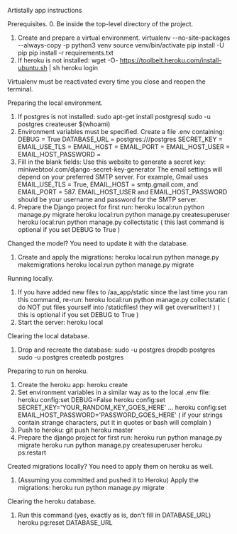 Artistally app instructions

Prerequisites.
0. Be inside the top-level directory of the project.
1. Create and prepare a virtual environment.
    virtualenv --no-site-packages --always-copy -p python3 venv
    source venv/bin/activate
    pip install -U pip
    pip install -r requirements.txt
2. If heroku is not installed:
    wget -O- https://toolbelt.heroku.com/install-ubuntu.sh | sh
    heroku login

Virtualenv must be reactivated every time you close and reopen the terminal.

Preparing the local environment.
1. If postgres is not installed:
    sudo apt-get install postgresql
    sudo -u postgres createuser $(whoami)
2. Environment variables must be specified. Create a file .env containing:
    DEBUG = True
    DATABASE_URL = postgres:///postgres
    SECRET_KEY = 
    EMAIL_USE_TLS = 
    EMAIL_HOST = 
    EMAIL_PORT = 
    EMAIL_HOST_USER = 
    EMAIL_HOST_PASSWORD = 
3. Fill in the blank fields:
    Use this website to generate a secret key: miniwebtool.com/django-secret-key-generator
    The email settings will depend on your preferred SMTP server.
    For example, Gmail uses EMAIL_USE_TLS = True, EMAIL_HOST = smtp.gmail.com, and EMAIL_PORT = 587.
    EMAIL_HOST_USER and EMAIL_HOST_PASSWORD should be your username and password for the SMTP server.
5. Prepare the Django project for first run:
    heroku local:run python manage.py migrate
    heroku local:run python manage.py createsuperuser
    heroku local:run python manage.py collectstatic
    ( this last command is optional if you set DEBUG to True )
    
Changed the model? You need to update it with the database.
1. Create and apply the migrations:
    heroku local:run python manage.py makemigrations
    heroku local:run python manage.py migrate
    
Running locally.
1. If you have added new files to /aa_app/static since the last time you ran this command, re-run:
    heroku local:run python manage.py collectstatic
    ( do NOT put files yourself into /staticfiles! they will get overwritten! )
    ( this is optional if you set DEBUG to True )
2. Start the server:
    heroku local
    
Clearing the local database.
1. Drop and recreate the database:
    sudo -u postgres dropdb postgres
    sudo -u postgres createdb postgres
    
Preparing to run on heroku.
1. Create the heroku app:
    heroku create
2. Set environment variables in a similar way as to the local .env file:
    heroku config:set DEBUG=False
    heroku config:set SECRET_KEY='YOUR_RANDOM_KEY_GOES_HERE'
    ...
    heroku config:set EMAIL_HOST_PASSWORD='PASSWORD_GOES_HERE'
    ( if your strings contain strange characters, put it in quotes or bash will complain )
3. Push to heroku:
    git push heroku master
4. Prepare the django project for first run:
    heroku run python manage.py migrate
    heroku run python manage.py createsuperuser
    heroku ps:restart
    
Created migrations locally? You need to apply them on heroku as well.
1. (Assuming you committed and pushed it to Heroku) Apply the migrations:
    heroku run python manage.py migrate
    
Clearing the heroku database.
1. Run this command (yes, exactly as is, don't fill in DATABASE_URL)
    heroku pg:reset DATABASE_URL
